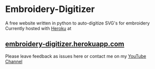 # Embroidery-Digitizer
A free website written in python to auto-digitize SVG's for embroidery
Currently hosted with [Heroku](heroku) at 

## [embroidery-digitizer.herokuapp.com](embroidery-digitizer.herokuapp.com)

Please leave feedback as issues here or contact me on my [YouTube Channel](https://www.youtube.com/channel/UCGHZqwNqihHgYj8rZFcptvQ)
